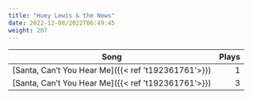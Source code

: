 ```yaml
---
title: "Huey Lewis & the News"
date: 2022-12-08/2022T06:49:45
weight: 207
---
```




 Song | Plays 
----- | -----:
[Santa, Can’t You Hear Me]({{< ref 't192361761'>}}) | 1
[Santa, Can’t You Hear Me]({{< ref 't192361761'>}}) | 3
